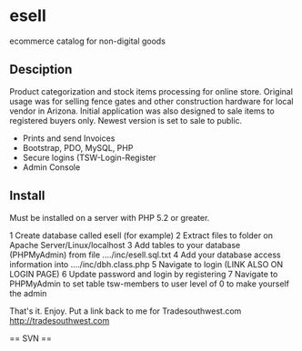 # esell
ecommerce catalog for non-digital goods

## Desciption
Product categorization and stock items processing for online store. Original usage was for selling fence gates and other construction hardware for local vendor in Arizona. Initial application was also designed to sale items to registered buyers only. 
Newest version is set to sale to public.

- Prints and send Invoices
- Bootstrap, PDO, MySQL, PHP
- Secure logins (TSW-Login-Register
- Admin Console

## Install
Must be installed on a server with PHP 5.2 or greater. 

1 Create database called esell (for example) 
2 Extract files to folder on Apache Server/Linux/localhost 
3 Add tables to your database (PHPMyAdmin) from file ..../inc/esell.sql.txt 
4 Add your database access information into ..../inc/dbh.class.php 
5 Navigate to login (LINK ALSO ON LOGIN PAGE) 
6 Update password and login by registering 
7 Navigate to PHPMyAdmin to set table tsw-members to user level of 0 to make yourself the admin 

That's it. Enjoy. Put a link back to me for Tradesouthwest.com
http://tradesouthwest.com 

== SVN ==
